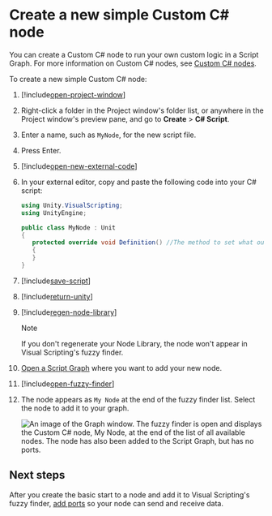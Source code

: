 # Create a new simple Custom C# node 

You can create a Custom C# node to run your own custom logic in a Script Graph. For more information on Custom C# nodes, see [Custom C# nodes](vs-create-custom-node.md).

To create a new simple Custom C# node: 

1. [!include[open-project-window](./snippets/vs-open-project-window.md)]

2. Right-click a folder in the Project window's folder list, or anywhere in the Project window's preview pane, and go to **Create** &gt; **C# Script**. 

3. Enter a name, such as `MyNode`, for the new script file. 

1. Press Enter. 

4. [!include[open-new-external-code](./snippets/vs-open-new-external-code.md)]

5. In your external editor, copy and paste the following code into your C# script: 

   ```C#
   using Unity.VisualScripting;
   using UnityEngine;
   
   public class MyNode : Unit
   {
      protected override void Definition() //The method to set what our node will be doing.
      {
      }
   }
   ```

6. [!include[save-script](./snippets/vs-save-script.md)] 

1. [!include[return-unity](./snippets/vs-return-unity.md)]

7. [!include[regen-node-library](./snippets/vs-regen-node-library.md)]

   > [!NOTE]
   > If you don't regenerate your Node Library, the node won't appear in Visual Scripting's fuzzy finder. 

8. [Open a Script Graph](vs-open-graph-edit.md) where you want to add your new node. 

9. [!include[open-fuzzy-finder](./snippets/vs-open-fuzzy-finder.md)] 

1. The node appears as `My Node` at the end of the fuzzy finder list. Select the node to add it to your graph. 

   ![An image of the Graph window. The fuzzy finder is open and displays the Custom C# node, My Node, at the end of the list of all available nodes. The node has also been added to the Script Graph, but has no ports.](images/vs-my-node-custom-node-graph-editor.png)

## Next steps 

After you create the basic start to a node and add it to Visual Scripting's fuzzy finder, [add ports](vs-create-custom-node-add-ports.md) so your node can send and receive data. 
